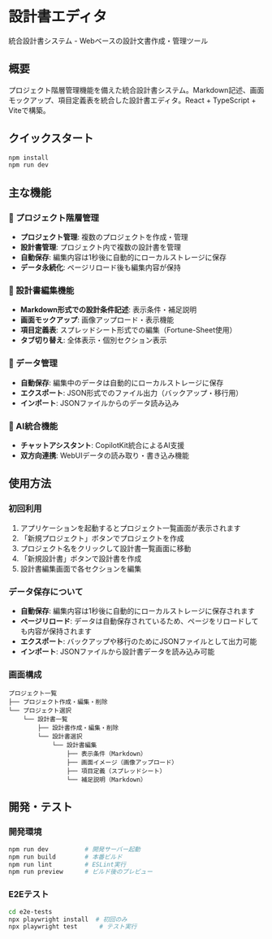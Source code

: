 # 設計書エディタ

統合設計書システム - Webベースの設計文書作成・管理ツール

## 概要

プロジェクト階層管理機能を備えた統合設計書システム。Markdown記述、画面モックアップ、項目定義表を統合した設計書エディタ。React + TypeScript + Viteで構築。

## クイックスタート

```bash
npm install
npm run dev
```

## 主な機能

### 📁 プロジェクト階層管理
- **プロジェクト管理**: 複数のプロジェクトを作成・管理
- **設計書管理**: プロジェクト内で複数の設計書を管理
- **自動保存**: 編集内容は1秒後に自動的にローカルストレージに保存
- **データ永続化**: ページリロード後も編集内容が保持

### 📝 設計書編集機能
- **Markdown形式での設計条件記述**: 表示条件・補足説明
- **画面モックアップ**: 画像アップロード・表示機能
- **項目定義表**: スプレッドシート形式での編集（Fortune-Sheet使用）
- **タブ切り替え**: 全体表示・個別セクション表示

### 💾 データ管理
- **自動保存**: 編集中のデータは自動的にローカルストレージに保存
- **エクスポート**: JSON形式でのファイル出力（バックアップ・移行用）
- **インポート**: JSONファイルからのデータ読み込み

### 🤖 AI統合機能
- **チャットアシスタント**: CopilotKit統合によるAI支援
- **双方向連携**: WebUIデータの読み取り・書き込み機能

## 使用方法

### 初回利用
1. アプリケーションを起動するとプロジェクト一覧画面が表示されます
2. 「新規プロジェクト」ボタンでプロジェクトを作成
3. プロジェクト名をクリックして設計書一覧画面に移動
4. 「新規設計書」ボタンで設計書を作成
5. 設計書編集画面で各セクションを編集

### データ保存について
- **自動保存**: 編集内容は1秒後に自動的にローカルストレージに保存されます
- **ページリロード**: データは自動保存されているため、ページをリロードしても内容が保持されます  
- **エクスポート**: バックアップや移行のためにJSONファイルとして出力可能
- **インポート**: JSONファイルから設計書データを読み込み可能

### 画面構成
```
プロジェクト一覧
├── プロジェクト作成・編集・削除
└── プロジェクト選択
    └── 設計書一覧
        ├── 設計書作成・編集・削除
        └── 設計書選択
            └── 設計書編集
                ├── 表示条件（Markdown）
                ├── 画面イメージ（画像アップロード）
                ├── 項目定義（スプレッドシート）
                └── 補足説明（Markdown）
```

## 開発・テスト

### 開発環境
```bash
npm run dev          # 開発サーバー起動
npm run build        # 本番ビルド
npm run lint         # ESLint実行
npm run preview      # ビルド後のプレビュー
```

### E2Eテスト
```bash
cd e2e-tests
npx playwright install  # 初回のみ
npx playwright test      # テスト実行
```
